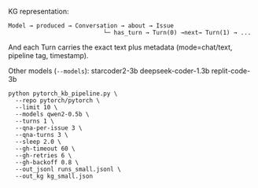KG representation: 
```
Model → produced → Conversation → about → Issue
                           └─ has_turn → Turn(0) →next→ Turn(1) → ...
```
And each Turn carries the exact text plus metadata (mode=chat/text, pipeline tag, timestamp).

Other models (`--models`): starcoder2-3b deepseek-coder-1.3b replit-code-3b

```
python pytorch_kb_pipeline.py \
  --repo pytorch/pytorch \
  --limit 10 \
  --models qwen2-0.5b \
  --turns 1 \
  --qna-per-issue 3 \
  --qna-turns 3 \
  --sleep 2.0 \
  --gh-timeout 60 \
  --gh-retries 6 \
  --gh-backoff 0.8 \
  --out_jsonl runs_small.jsonl \
  --out_kg kg_small.json
```